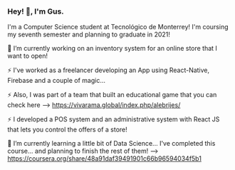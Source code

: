 ### Hey! 👋, I'm Gus.

I'm a Computer Science student at Tecnológico de Monterrey!
I'm coursing my seventh semester and planning to graduate in 2021!

🔭 I’m currently working on an inventory system for an online store that I want to open!

⚡ I've worked as a freelancer developing an App using React-Native, Firebase and a couple of magic...

⚡ Also, I was part of a team that built an educational game that you can check here -->  https://vivarama.global/index.php/alebrijes/

⚡ I developed a POS system and an administrative system with React JS that lets you control the offers of a store!

🌱 I’m currently learning a little bit of Data Science...
      I've completed this course... and planning to finish the rest of them! --> https://coursera.org/share/48a91daf39491901c66b96594034f5b1

<!--
**Gustavo-Hernandez/Gustavo-Hernandez** is a ✨ _special_ ✨ repository because its `README.md` (this file) appears on your GitHub profile.

Here are some ideas to get you started:

- 🔭 I’m currently working on ...
- 🌱 I’m currently learning ...
- 👯 I’m looking to collaborate on ...
- 🤔 I’m looking for help with ...
- 💬 Ask me about ...
- 📫 How to reach me: ...
- 😄 Pronouns: ...
- ⚡ Fun fact: ...
-->
